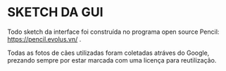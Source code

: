 # SKETCH DA GUI



Todo sketch da interface foi construída no programa open source Pencil: https://pencil.evolus.vn/ .

Todas as fotos de cães utilizadas foram coletadas atráves do Google, prezando sempre por estar marcada com uma licença para reutilização.


